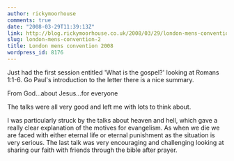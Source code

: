 ```yaml
---
author: rickymoorhouse
comments: true
date: "2008-03-29T11:39:13Z"
link: http://blog.rickymoorhouse.co.uk/2008/03/29/london-mens-convention-2/
slug: london-mens-convention-2
title: London mens convention 2008
wordpress_id: 8176
---
```


Just had the first session entitled 'What is the gospel?' looking at Romans 1:1-6. Go Paul's introduction to the letter there is a nice summary.

From God...about Jesus...for everyone

The talks were all very good and left me with lots to think about.

I was particularly struck by the talks about heaven and hell, which gave a really clear explanation of the motives for evangelism. As when we die we are faced with either eternal life or eternal punishment as the situation is very serious. The last talk was very encouraging and challenging looking at sharing our faith with friends through the bible after prayer.
